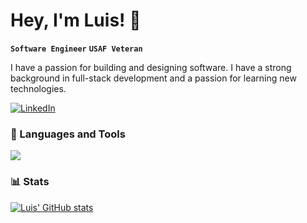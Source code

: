 # Hey, I'm Luis! 👋

**`Software Engineer`** **`USAF Veteran`**

I have a passion for building and designing software. I have a strong background in full-stack development and a passion for learning new technologies.

[![LinkedIn](https://img.shields.io/badge/LinkedIn-%230077B5.svg?logo=linkedin&logoColor=white)](https://linkedin.com/in/zluigon) 
  
### 🧰 Languages and Tools 

<img src="https://skillicons.dev/icons?i=java,spring,python,flask,c,ts,js,react,svelte,nodejs,html,css,bootstrap,jquery,mysql,git,github,vscode,bash,aws&perline=10" />

### 📊 Stats


[![Luis' GitHub stats](https://github-readme-stats.vercel.app/api?username=zluigon&count_private=true&show_icons=true&theme=dark&hide=stars,contribs)](https://github.com/anuraghazra/github-readme-stats)




